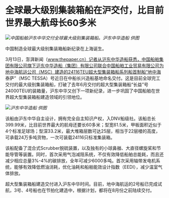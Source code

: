 # 全球最大级别集装箱船在沪交付，比目前世界最大航母长60多米

![](https://inews.gtimg.com/om_bt/OaYwCTRqy48fgbC5ITDcfsWTwkyYqpjZv1XQn8u3P-E0QAA/1000)_中国船舶沪东中华交付全球最大级别集装箱船。沪东中华造船
供图_

中国制造全球最大级别集装箱船新纪录在上海诞生。

3月13日，澎湃新闻（www.thepaper.cn）记者从沪东中华造船获悉，中国船舶集团有限公司旗下沪东中华造船（集团）有限公司联合中国船舶工业贸易有限公司为地中海航运公司（MSC）建造的24116TEU超大型集装箱船系列船首制船“地中海
泰萨”（MSC
TESSA）号近日在中船长兴造船基地命名交付。这是目前全球完工交付的最大级别集装箱船，打破了去年6月交付的超大型集装箱船“长益”号24000TEU的装箱量，沪东中华又创下一项新纪录，进一步巩固了中国船舶在世界超大型集装箱船建造领域的引领地位。

![](https://inews.gtimg.com/om_bt/OzXbBBVCNxOYM5VZlKwYbzxLXBNzhfkw-SUsayr8ge8xQAA/1000)_沪东中华造船 供图_

该船由沪东中华自主设计，拥有完全自主知识产权，入DNV船级社。该船总长399.99米，比目前世界最大的航母还要长60多米；型宽61.5米，甲板面积近似于4个标准足球场；型深33.2米，最大堆箱层数可达25层，相当于22层楼的高度，可承载24万多吨货物，一次可装载24116只标准集装箱。

该船配备了混合式Scrubber脱硫装置，以及独有的小球鼻艏、大直径螺旋桨和节能导管等装置。同时，首次采用气泡减阻系统，不仅有效降低船舶总能耗，而且还减少相应总量3%-4%的碳排放，全年可减少6000多吨。首次采用轴带发电机系统，能够有效降低燃油消耗，优化油耗和船舶能效设计指数（EEDI），减少温室气体排放。

超大型集装箱船建造交付进入沪东中华时间。目前，地中海航运的2号船已完成试航，3号、4号船也在节拍化建造中，根据计划，都将在8月份之前陆续交付。


